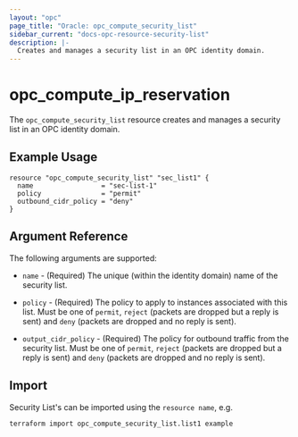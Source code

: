 ```yaml
---
layout: "opc"
page_title: "Oracle: opc_compute_security_list"
sidebar_current: "docs-opc-resource-security-list"
description: |-
  Creates and manages a security list in an OPC identity domain.
---
```


# opc\_compute\_ip\_reservation

The ``opc_compute_security_list`` resource creates and manages a security list in an OPC identity domain.

## Example Usage

```
resource "opc_compute_security_list" "sec_list1" {
  name                 = "sec-list-1"
  policy               = "permit"
  outbound_cidr_policy = "deny"
}
```

## Argument Reference

The following arguments are supported:

* `name` - (Required) The unique (within the identity domain) name of the security list.

* `policy` - (Required) The policy to apply to instances associated with this list. Must be one of `permit`,
`reject` (packets are dropped but a reply is sent) and `deny` (packets are dropped and no reply is sent).

* `output_cidr_policy` - (Required) The policy for outbound traffic from the security list. Must be one of `permit`,
`reject` (packets are dropped but a reply is sent) and `deny` (packets are dropped and no reply is sent).

## Import

Security List's can be imported using the `resource name`, e.g.

```
terraform import opc_compute_security_list.list1 example
```
